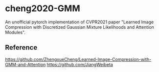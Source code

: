 # cheng2020-GMM
An unofficial pytorch implementation of CVPR2021 paper "Learned Image Compression with Discretized Gaussian Mixture Likelihoods and Attention Modules".

## Reference
https://github.com/ZhengxueCheng/Learned-Image-Compression-with-GMM-and-Attention
https://github.com/JiangWeibeta